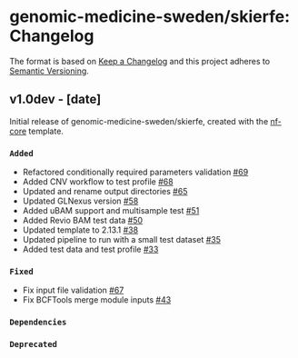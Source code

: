 # genomic-medicine-sweden/skierfe: Changelog

The format is based on [Keep a Changelog](https://keepachangelog.com/en/1.0.0/)
and this project adheres to [Semantic Versioning](https://semver.org/spec/v2.0.0.html).

## v1.0dev - [date]

Initial release of genomic-medicine-sweden/skierfe, created with the [nf-core](https://nf-co.re/) template.

### `Added`

- Refactored conditionally required parameters validation [#69](https://github.com/genomic-medicine-sweden/skierfe/pull/69)
- Added CNV workflow to test profile [#68](https://github.com/genomic-medicine-sweden/skierfe/pull/68)
- Updated and rename output directories [#65](https://github.com/genomic-medicine-sweden/skierfe/pull/65)
- Updated GLNexus version [#58](https://github.com/genomic-medicine-sweden/skierfe/pull/58)
- Added uBAM support and multisample test [#51](https://github.com/genomic-medicine-sweden/skierfe/pull/51)
- Added Revio BAM test data [#50](https://github.com/genomic-medicine-sweden/skierfe/pull/50)
- Updated template to 2.13.1 [#38](https://github.com/genomic-medicine-sweden/skierfe/pull/38)
- Updated pipeline to run with a small test dataset [#35](https://github.com/genomic-medicine-sweden/skierfe/pull/35)
- Added test data and test profile [#33](https://github.com/genomic-medicine-sweden/skierfe/pull/33)

### `Fixed`

- Fix input file validation [#67](https://github.com/genomic-medicine-sweden/skierfe/pull/67)
- Fix BCFTools merge module inputs [#43](https://github.com/genomic-medicine-sweden/skierfe/pull/43)

### `Dependencies`

### `Deprecated`
